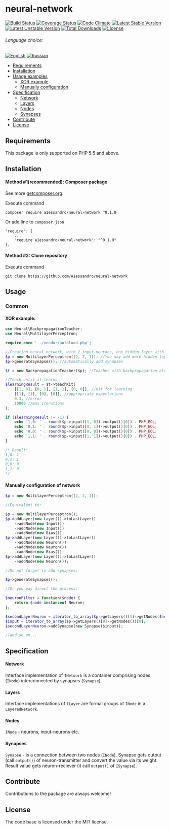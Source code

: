# neural-network

[![Build Status](https://travis-ci.org/A1essandro/neural-network.svg?branch=master)](https://travis-ci.org/A1essandro/neural-network)
[![Coverage Status](https://coveralls.io/repos/github/A1essandro/neural-network/badge.svg?branch=master)](https://coveralls.io/github/A1essandro/neural-network?branch=master)
[![Code Climate](https://codeclimate.com/github/A1essandro/neural-network/badges/gpa.svg)](https://codeclimate.com/github/A1essandro/neural-network)
[![Latest Stable Version](https://poser.pugx.org/a1essandro/neural-network/v/stable)](https://packagist.org/packages/a1essandro/neural-network) 
[![Latest Unstable Version](https://poser.pugx.org/a1essandro/neural-network/v/unstable)](https://packagist.org/packages/a1essandro/neural-network)
[![Total Downloads](https://poser.pugx.org/a1essandro/neural-network/downloads)](https://packagist.org/packages/a1essandro/neural-network)
[![License](https://poser.pugx.org/a1essandro/neural-network/license)](https://github.com/A1essandro/neural-network/blob/master/LICENSE)

###### Language choice:
[![English](https://img.shields.io/:readme-EN-336699.svg)](https://github.com/A1essandro/neural-network/blob/master/README.md)
[![Russian](https://img.shields.io/:readme-RU-cc3300.svg)](https://github.com/A1essandro/neural-network/blob/master/README.ru.md)

- [Requirements](#requirements)
- [Installation](#installation)
- [Usage examples](#usage)
    - [XOR example](#xor-example)
    - [Manually configuration](#manually-configuration-of-network)
- [Specification](#specification)
    - [Network](#network)
    - [Layers](#layers)
    - [Nodes](#nodes)
    - [Synapses](#synapses)
- [Contribute](#contribute)
- [License](#license)

## Requirements
This package is only supported on PHP 5.5 and above.

## Installation
#### Method #1(recommended): Composer package
See more [getcomposer.org](http://getcomposer.org).

Execute command 
```
composer require a1essandro/neural-network ^0.1.0
```
Or add line to `composer.json`

```
"require": {
    ...
    "require a1essandro/neural-network": "^0.1.0"
},
```

#### Method #2: Clone repository
Execute command 
```
git clone https://github.com/A1essandro/neural-network
```

## Usage

### Common

#### XOR example:

```php
use Neural\BackpropagationTeacher;
use Neural\MultilayerPerceptron;

require_once '../vendor/autoload.php';

//Creation neural network, with 2 input-neurons, one hidden layer with 2 neurons and one output neuron:
$p = new MultilayerPerceptron([2, 2, 1]); //You may add more hidden layers or neurons to layers: [2, 3, 2, 1]
$p->generateSynapses(); //automatically add synapses

$t = new BackpropagationTeacher($p); //Teacher with backpropagation algorithm

//Teach until it learns
$learningResult = $t->teachKit(
    [[1, 0], [0, 1], [1, 1], [0, 0]], //kit for learning
    [[1], [1], [0], [0]], //appropriate expectations 
    0.3, //error
    10000 //max iterations
);

if ($learningResult != -1) {
    echo '1,0: ' . round($p->input([1, 0])->output()[0]) . PHP_EOL;
    echo '0,1: ' . round($p->input([0, 1])->output()[0]) . PHP_EOL;
    echo '0,0: ' . round($p->input([0, 0])->output()[0]) . PHP_EOL;
    echo '1,1: ' . round($p->input([1, 1])->output()[0]) . PHP_EOL;
}

/* Result:
1,0: 1
0,1: 1
0,0: 0
1,1: 0
*/
```

#### Manually configuration of network

```php
$p = new MultilayerPerceptron([2, 2, 1]);

//Equivalent to:

$p = new MultilayerPerceptron();
$p->addLayer(new Layer())->toLastLayer()
    ->addNode(new Input())
    ->addNode(new Input())
    ->addNode(new Bias());
$p->addLayer(new Layer())->toLastLayer()
    ->addNode(new Neuron())
    ->addNode(new Neuron())
    ->addNode(new Bias());
$p->addLayer(new Layer())->toLastLayer()
    ->addNode(new Neuron());

//Do not forget to add synapses:

$p->generateSynapses();

//Or you may direct the process:

$neuronFilter = function($node) {
    return $node instanceof Neuron;
};

$secondLayerNeuron = iterator_to_array($p->getLayers()[1]->getNodes($neuronFilter))[0];
$input = iterator_to_array($p->getLayers()[0]->getNodes())[0];
$secondLayerNeuron->addSynapse(new Synapse($input));

//and so on...
```

## Specification

#### Network

Interface implementation of `INetwork` is a container comprising nodes (`INode`) interconnected by synapses (`Synapse`).

#### Layers

Interface implementations of `ILayer` are formal groups of `INode` in a `LayeredNetwork`.

#### Nodes

`INode` - neurons, input-neurons etc.

#### Synapses

`Synapse` - is a connection between two nodes (`INode`). Synapse gets output (call `output()`) of neuron-transmitter and convert the value via its weight. Result value gets neuron-reciever (it call `output()` of `ISynapse`).

## Contribute

Contributions to the package are always welcome!

## License

The code base is licensed under the MIT license.

